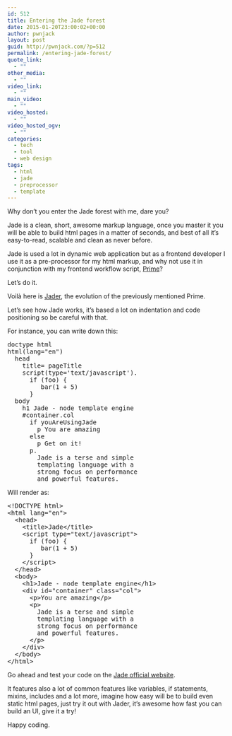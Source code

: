 ```yaml
---
id: 512
title: Entering the Jade forest
date: 2015-01-20T23:00:02+00:00
author: pwnjack
layout: post
guid: http://pwnjack.com/?p=512
permalink: /entering-jade-forest/
quote_link:
  - ""
other_media:
  - ""
video_link:
  - ""
main_video:
  - ""
video_hosted:
  - ""
video_hosted_ogv:
  - ""
categories:
  - tech
  - tool
  - web design
tags:
  - html
  - jade
  - preprocessor
  - template
---
```

Why don&#8217;t you enter the Jade forest with me, dare you?

Jade is a clean, short, awesome markup language, once you master it you will be able to build html pages in a matter of seconds, and best of all it&#8217;s easy-to-read, scalable and clean as never before.

Jade is used a lot in dynamic web application but as a frontend developer I use it as a pre-processor for my html markup, and why not use it in conjunction with my frontend workflow script, [Prime](http://pwnjack.com/prime-scaffolding-frontend-projects-breeze/ "Prime, scaffolding frontend projects is a breeze")?

Let&#8217;s do it.

Voilà here is <a href="https://github.com/pwnjack/jader" title="Jader" target="_blank">Jader</a>, the evolution of the previously mentioned Prime.

Let&#8217;s see how Jade works, it&#8217;s based a lot on indentation and code positioning so be careful with that.

For instance, you can write down this:

<pre class="brush: plain; title: ; notranslate" title="">doctype html
html(lang="en")
  head
    title= pageTitle
    script(type='text/javascript').
      if (foo) {
         bar(1 + 5)
      }
  body
    h1 Jade - node template engine
    #container.col
      if youAreUsingJade
        p You are amazing
      else
        p Get on it!
      p.
        Jade is a terse and simple
        templating language with a
        strong focus on performance
        and powerful features.
</pre>

Will render as:

<pre class="brush: xml; title: ; notranslate" title="">&lt;!DOCTYPE html&gt;
&lt;html lang="en"&gt;
  &lt;head&gt;
    &lt;title&gt;Jade&lt;/title&gt;
    &lt;script type="text/javascript"&gt;
      if (foo) {
         bar(1 + 5)
      }
    &lt;/script&gt;
  &lt;/head&gt;
  &lt;body&gt;
    &lt;h1&gt;Jade - node template engine&lt;/h1&gt;
    &lt;div id="container" class="col"&gt;
      &lt;p&gt;You are amazing&lt;/p&gt;
      &lt;p&gt;
        Jade is a terse and simple
        templating language with a
        strong focus on performance
        and powerful features.
      &lt;/p&gt;
    &lt;/div&gt;
  &lt;/body&gt;
&lt;/html&gt;
</pre>

Go ahead and test your code on the <a href="http://jade-lang.com/" title="Jade" target="_blank">Jade official website</a>.

It features also a lot of common features like variables, if statements, mixins, includes and a lot more, imagine how easy will be to build even static html pages, just try it out with Jader, it&#8217;s awesome how fast you can build an UI, give it a try!

Happy coding.